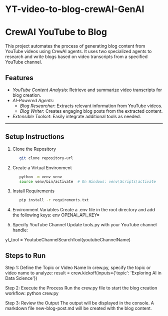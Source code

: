 # YT-video-to-blog-crewAI-GenAI

# CrewAI YouTube to Blog  

This project automates the process of generating blog content from YouTube videos using CrewAI agents. It uses two specialized agents to research and write blogs based on video transcripts from a specified YouTube channel.

## Features
- *YouTube Content Analysis:* Retrieve and summarize video transcripts for blog creation.
- *AI-Powered Agents:* 
  - *Blog Researcher*: Extracts relevant information from YouTube videos.
  - *Blog Writer*: Creates engaging blog posts from the extracted content.
- *Extensible Toolset*: Easily integrate additional tools as needed.

---

## Setup Instructions  

 1. Clone the Repository
    ```bash
       git clone repository-url
 2. Create a Virtual Environment
    ```bash
       python -m venv venv
       source venv/bin/activate  # On Windows: venv\Scripts\activate

 4. Install Requirements
    ```bash
       pip install -r requirements.txt

 5. Environment Variables
Create a .env file in the root directory and add the following keys:
env
OPENAI_API_KEY=<Your OpenAI API Key>

 6. Specify YouTube Channel
Update tools.py with your YouTube channel handle:

yt_tool = YoutubeChannelSearchTool(youtubeChannelName)


## Steps to Run
Step 1: Define the Topic or Video Name
In crew.py, specify the topic or video name to analyze:
result = crew.kickoff(inputs={'topic': 'Exploring AI in Data Science'})

Step 2: Execute the Process
Run the crew.py file to start the blog creation workflow:
python crew.py

Step 3: Review the Output
The output will be displayed in the console.
A markdown file new-blog-post.md will be created with the blog content.
